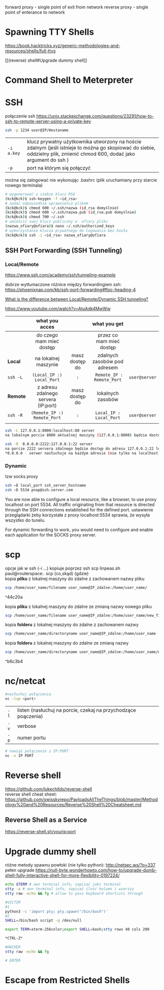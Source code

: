 forward proxy - single point of exit from network
reverse proxy - single point of enterance to network

# Spawning TTY Shells
https://book.hacktricks.xyz/generic-methodologies-and-resources/shells/full-ttys

[[(reverse) shell#Upgrade dummy shell]]
# Command Shell to Meterpreter
# SSH
połączenie ssh
https://unix.stackexchange.com/questions/23291/how-to-ssh-to-remote-server-using-a-private-key
```bash
ssh -p 1234 user@IP/Hostaname
```

| |                                                                                                                                                                         |
| ---------- | ----------------------------------------------------------------------------------------------------------------------------------------------------------------------- |
| `-i a.key` | klucz prywatny użytkownika utworzony na hoście zdalnym (jeśli istnieje to można go skopiować do siebie, oddzielny plik, zmienić chmod 600, dodać jako argument do ssh ) |
| `-p`       | port na którym się połączyć                                                                                                                                             |

można się zalogować nie wykonując .bashrc (plik uruchamiany przy starcie nowego terminala)
```bash
# wygenerować u siebie klucz RSA
(kck@kck)$ ssh-keygen -f <id_rsa>   
# nadać odpowiednie uprawnienia plikom
(kck@kck)$ chmod 600 ~/.ssh/nazwa (id_rsa domyślnie)
(kck@kck)$ chmod 600 ~/.ssh/nazwa.pub (id_rsa.pub domyślnie)
(kck@kck)$ chmod 700 ~/.ssh
# umieścić swój klucz publiczny w  ofiary pliku
(nazwa_ofiary@ofiara)$ nano ~/.ssh/authorized_keys 
# wykorzystanie klucza prywatnego do logowania bez hasła
(kck@kck)$ ssh -i <id_rsa> nazwa_ofiary@ofiara 
```

## SSH Port Forwarding (SSH Tunneling)
### Local/Remote
https://www.ssh.com/academy/ssh/tunneling-example  

dobrze wytłumaczone różnice między forwardingiem ssh:  
https://phoenixnap.com/kb/ssh-port-forwarding#ftoc-heading-4  

[What is the difference between Local/Remote/Dynamic SSH tunneling?](https://serverfault.com/questions/272754/what-is-the-difference-between-local-remote-dynamic-ssh-tunneling)

https://www.youtube.com/watch?v=AtuAdk4MwWw

|            |           what you acces            |                |         what you get         |               |
| :--------- | :---------------------------------: | :------------: | :--------------------------: | ------------: |
|            |      do czego mam mieć dostęp       |                |   przez co mam mieć dostęp   |               |
| **Local**  |        na lokalnej maszynie         | masz dostęp do | zdalnych zasobów pod adresem |               |
| `ssh -L`   |      `(Local_IP :) Local_Port`      |      `:`       |  ` Remote_IP : Remote_Port`  | `user@server` |
| **Remote** | z adresu zdalnego servera (IP:port) | masz dostęp do |      lokalnych zasobów       |               |
| `ssh -R`   |     `(Remote_IP :) Remote_Port`     |      `:`       |   `Local_IP : Local_Port`    | `user@server` |
|            |

```bash
ssh -L 127.0.0.1:8000:localhost:80 server
na lokalnym porcie 8000 aktualnej maszyny (127.0.0.1:8000) będzie dostępna aplikacja z serwera z portu localhost:80 
```
```bash
ssh -R  0.0.0.0:2222:127.0.0.1:22 server
na porcie 2222 servera zdalnego będzie dostęp do adresu 127.0.0.1:22 lokalnej maszyny, z której rozpoczęty został tunel
*0.0.0.0 - serwer nasłuchuje na każdym adresie (nie tylko na localhost)
```

### Dynamic
tzw socks proxy
```bash
ssh –D local_port ssh_server_hostname
ssh –D 5534 pnap@ssh.server.com
```
You are now able to configure a local resource, like a browser, to use proxy localhost on port 5534. All traffic originating from that resource is directed through the SSH connections established for the defined port.
ustawienie przeglądarki żeby korzystała z proxy localhost:5534 sprawia, że wysyła wszystko do tunelu.

For dynamic forwarding to work, you would need to configure and enable each application for the SOCKS proxy server.
# scp
opcje jak w ssh (-i ...)
kopiuje poprzez ssh
scp linpeas.sh paul@routerspace:.
scp (co,skąd) (gdzie)  
kopia **pliku** z lokalnej maszyny do zdalne z zachowanem nazwy pliku
```bash
scp /home/user_name/filename user_name@IP_zdalne:/home/user_name/
```

^44c20a

kopia **pliku** z lokalnej maszyny do zdalne ze zmianą nazwy nowego pliku
```bash
scp /home/user_name/filename user_name@IP_zdalne:/home/user_name/new_filename
```
kopia **folderu** z lokalnej maszyny do zdalne z zachowanem nazwy
```bash
scp /home/user_name/directoryname user_name@IP_zdalne:/home/user_name
```
kopia **folderu** z lokalnej maszyny do zdalne ze zmianą nazwy
```bash
scp /home/user_name/directoryname user_name@IP_zdalne:/home/user_name/new_directoryname
```

^b6c3b4

# nc/netcat
```bash
#nasłuchuj połączenia
nc -lvp <port>
```

|      |                                                                |
| ---- | -------------------------------------------------------------- |
| `-l` | listen (nasłuchuj na porcie, czekaj na przychodzące poączenia) |
| `-v` | verbose                                                        |
| `-p` | numer portu                                                    |

```bash
# nawiąż połączenie z IP:PORT
nc -v IP PORT
```
# Reverse shell
https://github.com/lukechilds/reverse-shell  
reverse shell cheat sheet: https://github.com/swisskyrepo/PayloadsAllTheThings/blob/master/Methodology%20and%20Resources/Reverse%20Shell%20Cheatsheet.md

## Reverse Shell as a Service
https://reverse-shell.sh/yourip:port 

# Upgrade dummy shell
różne metody spawnu powłoki (nie tylko python): http://netsec.ws/?p=337  
pełen upgrade https://null-byte.wonderhowto.com/how-to/upgrade-dumb-shell-fully-interactive-shell-for-more-flexibility-0197224/

```bash
echo $TERM # own terminal info, zapisać jaki terminal
stty -a # own terminal info, zapisać ilość kolumn i wierszy
stty raw -echo && fg # allow to pass keyboard shortcuts through
```
```bash
#VICTIM
#1
python3 -c 'import pty; pty.spawn("/bin/bash")'
#2
SHELL=/bin/bash script -q /dev/null

export TERM=xterm-256color;export SHELL=bash;stty rows 40 cols 200

*CTRL-Z*

#HACKER
stty raw -echo && fg

# ENTER
```

# Escape from Restricted Shells